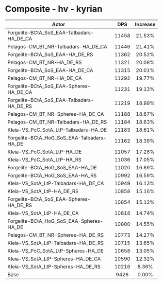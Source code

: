 # Composite - hv - kyrian
| Actor | DPS | Increase |
|---|:---:|:---:|
|Forgelite-BCtA_SoS_EAA-Talbadars-HA_DE_CA|11458|21.53%|
|Pelagos-CM_BT_NR-Talbadars-HA_DE_CA|11446|21.41%|
|Forgelite-BCtA_SoS_EAA-HA_DE_RS|11362|20.52%|
|Pelagos-CM_BT_NR-HA_DE_RS|11321|20.08%|
|Forgelite-BCtA_SoS_EAA-HA_DE_CA|11315|20.01%|
|Pelagos-CM_BT_NR-HA_DE_CA|11292|19.77%|
|Forgelite-BCtA_SoS_EAA-Spheres-HA_DE_CA|11231|19.13%|
|Forgelite-BCtA_SoS_EAA-Talbadars-HA_DE_RS|11219|18.99%|
|Pelagos-CM_BT_NR-Spheres-HA_DE_CA|11188|18.67%|
|Pelagos-CM_BT_NR-Talbadars-HA_DE_RS|11184|18.63%|
|Kleia-VS_PoC_SotA_LtP-Talbadars-HA_DE|11183|18.61%|
|Forgelite-BCtA_HoG_SoS_EAA-Talbadars-HA_DE|11162|18.39%|
|Kleia-VS_PoC_SotA_LtP-HA_DE|11057|17.28%|
|Kleia-VS_PoC_SotA_LtP-HA_RS|11036|17.05%|
|Forgelite-BCtA_HoG_SoS_EAA-HA_DE|11020|16.89%|
|Forgelite-BCtA_HoG_SoS_EAA-HA_RS|10992|16.59%|
|Kleia-VS_SotA_LtP-Talbadars-HA_DE_CA|10949|16.13%|
|Kleia-VS_SotA_LtP-HA_DE_RS|10858|15.16%|
|Forgelite-BCtA_SoS_EAA-Spheres-HA_DE_RS|10854|15.12%|
|Kleia-VS_SotA_LtP-HA_DE_CA|10818|14.74%|
|Forgelite-BCtA_HoG_SoS_EAA-Spheres-HA_DE|10800|14.55%|
|Pelagos-CM_BT_NR-Spheres-HA_DE_RS|10773|14.27%|
|Kleia-VS_SotA_LtP-Talbadars-HA_DE_RS|10715|13.65%|
|Kleia-VS_PoC_SotA_LtP-Spheres-HA_DE|10658|13.05%|
|Kleia-VS_SotA_LtP-Spheres-HA_DE_CA|10590|12.32%|
|Kleia-VS_SotA_LtP-Spheres-HA_DE_RS|10216|8.36%|
|Base|9428|0.00%|
